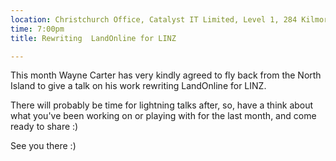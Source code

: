 ```yaml
---
location: Christchurch Office, Catalyst IT Limited, Level 1, 284 Kilmore St, Christchurch
time: 7:00pm
title: Rewriting  LandOnline for LINZ

---
```


This month Wayne Carter has very kindly agreed to fly back from the North Island to give a talk on his work rewriting LandOnline for LINZ.

There will probably be time for lightning talks after, so, have a think about what you've been working on or playing with for the last month, and come ready to share :)

See you there :)
